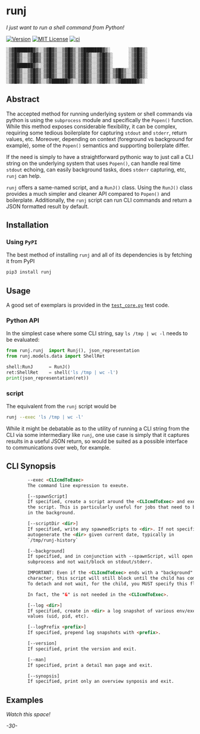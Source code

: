 # runj

_I just want to run a shell command from Python!_

[![Version](https://img.shields.io/docker/v/fnndsc/runj?sort=semver)](https://hub.docker.com/r/fnndsc/runj)
[![MIT License](https://img.shields.io/github/license/fnndsc/runj)](https://github.com/FNNDSC/runj/blob/main/LICENSE)
[![ci](https://github.com/FNNDSC/runj/actions/workflows/ci.yml/badge.svg)](https://github.com/FNNDSC/runj/actions/workflows/ci.yml)

```
░▒▓███████▓▒░░▒▓█▓▒░░▒▓█▓▒░▒▓███████▓▒░       ░▒▓█▓▒░
░▒▓█▓▒░░▒▓█▓▒░▒▓█▓▒░░▒▓█▓▒░▒▓█▓▒░░▒▓█▓▒░      ░▒▓█▓▒░
░▒▓█▓▒░░▒▓█▓▒░▒▓█▓▒░░▒▓█▓▒░▒▓█▓▒░░▒▓█▓▒░      ░▒▓█▓▒░
░▒▓███████▓▒░░▒▓█▓▒░░▒▓█▓▒░▒▓█▓▒░░▒▓█▓▒░      ░▒▓█▓▒░
░▒▓█▓▒░░▒▓█▓▒░▒▓█▓▒░░▒▓█▓▒░▒▓█▓▒░░▒▓█▓▒░▒▓█▓▒░░▒▓█▓▒░
░▒▓█▓▒░░▒▓█▓▒░▒▓█▓▒░░▒▓█▓▒░▒▓█▓▒░░▒▓█▓▒░▒▓█▓▒░░▒▓█▓▒░
░▒▓█▓▒░░▒▓█▓▒░░▒▓██████▓▒░░▒▓█▓▒░░▒▓█▓▒░░▒▓██████▓▒░
```

## Abstract

The accepted method for running underlying system or shell commands via python is using the `subprocess` module and specifically the `Popen()` function. While this method exposes considerable flexibility, it can be complex, requiring some tedious boilerplate for capturing `stdout` and `stderr`, return values, etc. Moreover, depending on context (foreground vs background for example), some of the `Popen()` semantics and supporting boilerplate differ.

If the need is simply to have a straightforward pythonic way to just call a CLI string on the underlying system that uses `Popen()`, can handle real time `stdout` echoing, can easily background tasks, does `stderr` capturing, etc, `runj` can help.

`runj` offers a same-named script, and a `RunJ()` class. Using the `RunJ()` class provides a much simpler and cleaner API compared to `Popen()` and boilerplate. Additionally, the `runj` script can run CLI commands and return a JSON formatted result by default.

## Installation

### Using ``PyPI``

The best method of installing `runj` and all of its dependencies is by fetching it from PyPI

```bash
pip3 install runj
```

## Usage

A good set of exemplars is provided in the [`test_core.py`](https://github.com/FNNDSC/runj/blob/master/tests/test_core.py) test code.

### Python API

In the simplest case where some CLI string, say `ls /tmp | wc -l` needs to be evaluated:

```python
from runj.runj  import Runj(), json_representation
from runj.models.data import ShellRet

shell:RunJ      = RunJ()
ret:ShellRet    = shell('ls /tmp | wc -l')
print(json_representation(ret))
```

### script

The equivalent from the `runj` script would be

```bash
runj --exec 'ls /tmp | wc -l'
```

While it might be debatable as to the utility of running a CLI string from the CLI via some intermediary like `runj`, one use case is simply that it captures results in a useful JSON return, so would be suited as a possible interface to communications over web, for example. 

## CLI Synopsis

```html
        --exec <CLIcmdToExec>
        The command line expression to exeute.

        [--spawnScript]
        If specified, create a script around the <CLIcmdToExec> and execute
        the script. This is particularly useful for jobs that need to be run
        in the background.

        [--scriptDir <dir>]
        If specified, write any spawnedScripts to <dir>. If not specified, will
        autogenerate the <dir> given current date, typically in
        `/tmp/runj-history`

        [--background]
        If specified, and in conjunction with --spawnScript, will open the
        subprocess and not wait/block on stdout/stderr.

        IMPORTANT: Even if the <CLIcmdToExec> ends with a "background" '&'
        character, this script will still block until the child has completed.
        To detach and not wait, for the child, you MUST specify this flag.

        In fact, the "&" is not needed in the <CLIcmdToExec>.

        [--log <dir>]
        If specified, create in <dir> a log snapshot of various env/exec
        values (uid, pid, etc).

        [--logPrefix <prefix>]
        If specified, prepend log snapshots with <prefix>.

        [--version]
        If specified, print the version and exit.

        [--man]
        If specified, print a detail man page and exit.

        [--synopsis]
        If specified, print only an overview synposis and exit.

```

## Examples

_Watch this space!_

_-30-_
